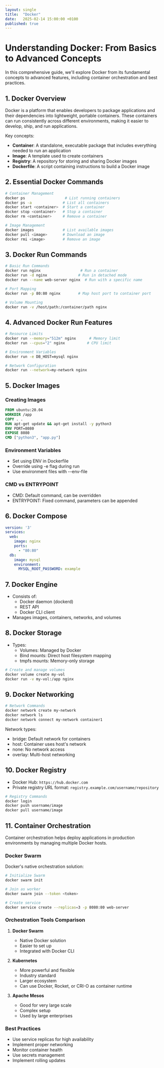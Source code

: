```yaml
---
layout: single
title:  "Docker"
date:   2025-02-14 15:00:00 +0100
published: true
---
```


# Understanding Docker: From Basics to Advanced Concepts

In this comprehensive guide, we'll explore Docker from its fundamental concepts to advanced features, including container orchestration and best practices.

## 1. Docker Overview

Docker is a platform that enables developers to package applications and their dependencies into lightweight, portable containers. These containers can run consistently across different environments, making it easier to develop, ship, and run applications.

Key concepts:
- **Container**: A standalone, executable package that includes everything needed to run an application
- **Image**: A template used to create containers
- **Registry**: A repository for storing and sharing Docker images
- **Dockerfile**: A script containing instructions to build a Docker image

## 2. Essential Docker Commands

```bash
# Container Management
docker ps                  # List running containers
docker ps -a              # List all containers
docker start <container>  # Start a container
docker stop <container>   # Stop a container
docker rm <container>     # Remove a container

# Image Management
docker images             # List available images
docker pull <image>       # Download an image
docker rmi <image>        # Remove an image
```

## 3. Docker Run Commands

```bash
# Basic Run Commands
docker run nginx                  # Run a container
docker run -d nginx              # Run in detached mode
docker run --name web-server nginx  # Run with a specific name

# Port Mapping
docker run -p 80:80 nginx        # Map host port to container port

# Volume Mounting
docker run -v /host/path:/container/path nginx
```

## 4. Advanced Docker Run Features

```bash
# Resource Limits
docker run --memory="512m" nginx      # Memory limit
docker run --cpus="2" nginx          # CPU limit

# Environment Variables
docker run -e DB_HOST=mysql nginx

# Network Configuration
docker run --network=my-network nginx
```

## 5. Docker Images

### Creating Images

```dockerfile
FROM ubuntu:20.04
WORKDIR /app
COPY . .
RUN apt-get update && apt-get install -y python3
ENV PORT=8080
EXPOSE 8080
CMD ["python3", "app.py"]
```

### Environment Variables
- Set using ENV in Dockerfile
- Override using -e flag during run
- Use environment files with --env-file

### CMD vs ENTRYPOINT
- CMD: Default command, can be overridden
- ENTRYPOINT: Fixed command, parameters can be appended

## 6. Docker Compose

```yaml
version: '3'
services:
  web:
    image: nginx
    ports:
      - "80:80"
  db:
    image: mysql
    environment:
      MYSQL_ROOT_PASSWORD: example
```

## 7. Docker Engine

- Consists of:
  - Docker daemon (dockerd)
  - REST API
  - Docker CLI client
- Manages images, containers, networks, and volumes

## 8. Docker Storage

- Types:
  - Volumes: Managed by Docker
  - Bind mounts: Direct host filesystem mapping
  - tmpfs mounts: Memory-only storage

```bash
# Create and manage volumes
docker volume create my-vol
docker run -v my-vol:/app nginx
```

## 9. Docker Networking

```bash
# Network Commands
docker network create my-network
docker network ls
docker network connect my-network container1
```

Network types:
- bridge: Default network for containers
- host: Container uses host's network
- none: No network access
- overlay: Multi-host networking

## 10. Docker Registry

- Docker Hub: `https://hub.docker.com`
- Private registry URL format: `registry.example.com/username/repository`

```bash
# Registry Commands
docker login
docker push username/image
docker pull username/image
```

## 11. Container Orchestration

Container orchestration helps deploy applications in production environments by managing multiple Docker hosts.

### Docker Swarm

Docker's native orchestration solution:

```bash
# Initialize Swarm
docker swarm init

# Join as worker
docker swarm join --token <token>

# Create service
docker service create --replicas=3 -p 8080:80 web-server
```

### Orchestration Tools Comparison

1. **Docker Swarm**
   - Native Docker solution
   - Easier to set up
   - Integrated with Docker CLI

2. **Kubernetes**
   - More powerful and flexible
   - Industry standard
   - Larger ecosystem
   - Can use Docker, Rocket, or CRI-O as container runtime

3. **Apache Mesos**
   - Good for very large scale
   - Complex setup
   - Used by large enterprises

### Best Practices
- Use service replicas for high availability
- Implement proper networking
- Monitor container health
- Use secrets management
- Implement rolling updates
